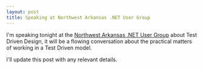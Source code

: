 ```yaml
---
layout: post
title: Speaking at Northwest Arkansas .NET User Group
---
```


I'm speaking tonight at the [Northwest Arkansas .NET User Group][nwadnug] about Test Driven Design, it will be a flowing conversation about the practical matters of working in a Test Driven model.

I'll update this post with any relevant details.

[nwadnug]: http://www.nwadnug.org
